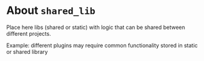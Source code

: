 # About `shared_lib`

Place here libs (shared or static) with logic that can be shared between different projects.

Example: different plugins may require common functionality stored in static or shared library
